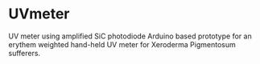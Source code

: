 # UVmeter
UV meter using amplified SiC photodiode
Arduino based prototype for an erythem weighted hand-held UV meter for Xeroderma Pigmentosum sufferers.
